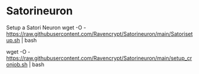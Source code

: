 # Satorineuron
Setup a Satori Neuron
wget -O - https://raw.githubusercontent.com/Ravencrypt/Satorineuron/main/Satorisetup.sh | bash

wget -O - https://raw.githubusercontent.com/Ravencrypt/Satorineuron/main/setup_cronjob.sh | bash
